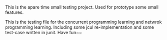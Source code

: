 This is the apare time small testing project.
Used for prototype some small features.

This is the testing file for the concurrent programming learning and netwrok programming learning.
Including some jcul re-implementation and some test-case written in junit.
Have fun~~
